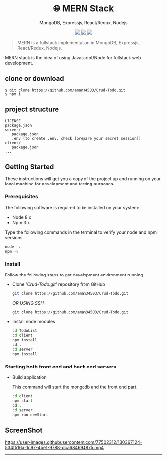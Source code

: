 <h1 align="center">
🌐 MERN Stack
</h1>
<p align="center">
MongoDB, Expressjs, React/Redux, Nodejs
</p>

<p align="center">
   <a href="https://github.com/aman34503/Crud-Todo.git">
      <img src="https://travis-ci.com/amazingandyyy/mern.svg?branch=master" />
   </a>
   <a href="https://github.com/amazingandyyy/mern/blob/master/LICENSE">
      <img src="https://img.shields.io/badge/License-MIT-green.svg" />
   </a>
   <a href="https://circleci.com/gh/amazingandyyy/mern">
      <img src="https://circleci.com/gh/amazingandyyy/mern.svg?style=svg" />
   </a>
</p>

> MERN is a fullstack implementation in MongoDB, Expressjs, React/Redux, Nodejs.

MERN stack is the idea of using Javascript/Node for fullstack web development.

## clone or download
```terminal
$ git clone https://github.com/aman34503/Crud-Todo.git
$ npm i
```

## project structure
```terminal
LICENSE
package.json
server/
   package.json
   .env (to create .env, check [prepare your secret session])
client/
   package.json
...
```


## Getting Started

These instructions will get you a copy of the project up and running on your local machine for development and testing purposes.

### Prerequisites

The following software is required to be installed on your system:

* Node 8.x
* Npm 3.x

Type the following commands in the terminal to verify your node and npm versions

```bash
node -v
npm -v
```

### Install

Follow the following steps to get development environment running.

* Clone _'Crud-Todo.git'_ repository from GitHub

  ```bash
  git clone https://github.com/aman34503/Crud-Todo.git
  ```

   _OR USING SSH_

  ```bash
  git clone https://github.com/aman34503/Crud-Todo.git
  ```

* Install node modules

   ```bash
   cd TodoList
   cd client
   npm install
   cd..
   cd server
   npm install
   ```


### Starting both front end and back end servers

* Build application

  This command will start the mongodb and the front end part.

  ```bash
  cd client
  npm start
  cd..
  cd server
  npm run devStart
  ```
## ScreenShot



https://user-images.githubusercontent.com/77502312/130367124-534f516a-1c97-4be1-9788-dca684694875.mp4



---
